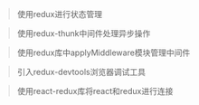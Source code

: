 > 使用redux进行状态管理

> 使用redux-thunk中间件处理异步操作


> 使用redux库中applyMiddleware模块管理中间件


> 引入redux-devtools浏览器调试工具

> 使用react-redux库将react和redux进行连接
